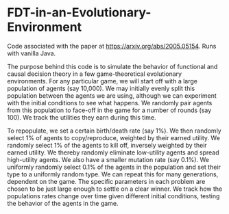 # FDT-in-an-Evolutionary-Environment
Code associated with the paper at https://arxiv.org/abs/2005.05154. Runs with vanilla Java.

The purpose behind this code is to simulate the behavior of functional and causal decision theory in a few game-theoretical evolutionary environments. For any particular game, we will start off with a large population of agents (say 10,000). We may initially evenly split this population between the agents we are using, although we can experiment with the initial conditions to see what happens. We randomly pair agents from this population to face-off in the game for a number of rounds (say 100). We track the utilities they earn during this time.

To repopulate, we set a certain birth/death rate (say 1%). We then randomly select 1% of agents to copy/reproduce, weighted by their earned utility. We randomly select 1% of the agents to kill off, inversely weighted by their earned utility. We thereby randomly eliminate low-utility agents and spread high-utility agents. We also have a smaller mutation rate (say 0.1%). We uniformly randomly select 0.1% of the agents in the population and set their type to a uniformly random type. We can repeat this for many generations, dependent on the game. The specific parameters in each problem are chosen to be just large enough to settle on a clear winner. We track how the populations rates change over time given different initial conditions, testing the behavior of the agents in the game.
